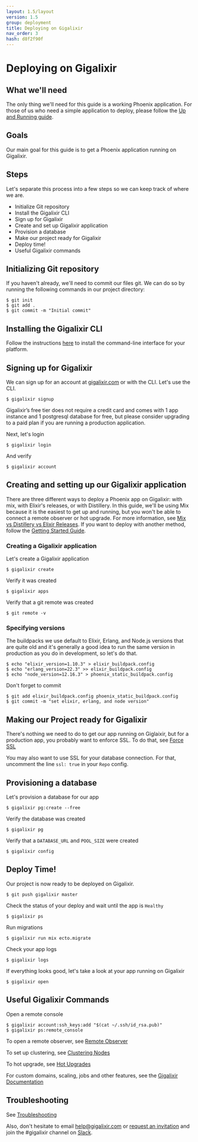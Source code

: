 ```yaml
---
layout: 1.5/layout
version: 1.5
group: deployment
title: Deploying on Gigalixir
nav_order: 3
hash: d8f2f90f
---
```

# Deploying on Gigalixir

## What we'll need

The only thing we'll need for this guide is a working Phoenix application. For those of us who need a simple application to deploy, please follow the [Up and Running guide](https://hexdocs.pm/phoenix/up_and_running.html).

## Goals

Our main goal for this guide is to get a Phoenix application running on Gigalixir.

## Steps

Let's separate this process into a few steps so we can keep track of where we are.

- Initialize Git repository
- Install the Gigalixir CLI
- Sign up for Gigalixir
- Create and set up Gigalixir application
- Provision a database
- Make our project ready for Gigalixir
- Deploy time!
- Useful Gigalixir commands

## Initializing Git repository

If you haven't already, we'll need to commit our files git. We can do so by running the following commands in our project directory:

```console
$ git init
$ git add .
$ git commit -m "Initial commit"
```

## Installing the Gigalixir CLI

Follow the instructions [here](https://gigalixir.readthedocs.io/en/latest/getting-started-guide.html#install-the-command-line-interface) to install the command-line interface for your platform.

## Signing up for Gigalixir

We can sign up for an account at [gigalixir.com](https://www.gigalixir.com) or with the CLI. Let's use the CLI.

```console
$ gigalixir signup
```

Gigalixir’s free tier does not require a credit card and comes with 1 app instance and 1 postgresql database for free, but please consider upgrading to a paid plan if you are running a production application.

Next, let's login

```console
$ gigalixir login
```

And verify

```console
$ gigalixir account
```

## Creating and setting up our Gigalixir application

There are three different ways to deploy a Phoenix app on Gigalixir: with mix, with Elixir's releases, or with Distillery. In this guide, we'll be using Mix because it is the easiest to get up and running, but you won't be able to connect a remote observer or hot upgrade. For more information, see [Mix vs Distillery vs Elixir Releases](https://gigalixir.readthedocs.io/en/latest/modify-app/index.html#mix-vs-distillery-vs-elixir-releases). If you want to deploy with another method, follow the [Getting Started Guide](https://gigalixir.readthedocs.io/en/latest/getting-started-guide.html).

### Creating a Gigalixir application

Let's create a Gigalixir application

```console
$ gigalixir create
```

Verify it was created

```console
$ gigalixir apps
```

Verify that a git remote was created 

```console
$ git remote -v
```

### Specifying versions

The buildpacks we use default to Elixir, Erlang, and Node.js versions that are quite old and it's generally a good idea to run the same version in production as you do in development, so let's do that.

```console
$ echo "elixir_version=1.10.3" > elixir_buildpack.config
$ echo "erlang_version=22.3" >> elixir_buildpack.config
$ echo "node_version=12.16.3" > phoenix_static_buildpack.config
```

Don't forget to commit

```console
$ git add elixir_buildpack.config phoenix_static_buildpack.config
$ git commit -m "set elixir, erlang, and node version"
```
## Making our Project ready for Gigalixir

There's nothing we need to do to get our app running on Giglaixir, but for a production app, you probably want to enforce SSL. To do that, see [Force SSL](https://hexdocs.pm/phoenix/using_ssl.html#force-ssl)

You may also want to use SSL for your database connection. For that, uncomment the line `ssl: true` in your `Repo` config.

## Provisioning a database

Let's provision a database for our app

```console
$ gigalixir pg:create --free
```

Verify the database was created

```console
$ gigalixir pg
```

Verify that a `DATABASE_URL` and `POOL_SIZE` were created

```console
$ gigalixir config
```

## Deploy Time!

Our project is now ready to be deployed on Gigalixir.

```console
$ git push gigalixir master
```

Check the status of your deploy and wait until the app is `Healthy`

```console
$ gigalixir ps
```

Run migrations

```console
$ gigalixir run mix ecto.migrate
```

Check your app logs

```console
$ gigalixir logs
```

If everything looks good, let's take a look at your app running on Gigalixir

```console
$ gigalixir open
```

## Useful Gigalixir Commands

Open a remote console

```console
$ gigalixir account:ssh_keys:add "$(cat ~/.ssh/id_rsa.pub)"
$ gigalixir ps:remote_console
```

To open a remote observer, see [Remote Observer](https://gigalixir.readthedocs.io/en/latest/runtime.html#how-to-launch-a-remote-observer)

To set up clustering, see [Clustering Nodes](https://gigalixir.readthedocs.io/en/latest/cluster.html)

To hot upgrade, see [Hot Upgrades](https://gigalixir.readthedocs.io/en/latest/deploy.html#how-to-hot-upgrade-an-app)

For custom domains, scaling, jobs and other features, see the [Gigalixir Documentation](https://gigalixir.readthedocs.io/)

## Troubleshooting

See [Troubleshooting](https://gigalixir.readthedocs.io/en/latest/troubleshooting.html)

Also, don't hesitate to email [help@gigalixir.com](mailto:help@gigalixir.com) or [request an invitation](https://elixir-slackin.herokuapp.com/) and join the #gigalixir channel on [Slack](https://elixir-lang.slack.com).

